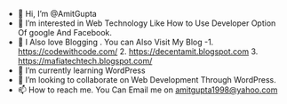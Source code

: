 - 👋 Hi, I’m @AmitGupta
- 👀 I’m interested in Web Technology Like How to Use Developer Option Of google And Facebook.
- 👀 I Also love Blogging . You can Also Visit My Blog -1. https://codewithcode.com/ 2. https://decentamit.blogspot.com 3. https://mafiatechtech.blogspot.com/
- 🌱 I’m currently learning WordPress
- 💞️ I’m looking to collaborate on Web Development Through WordPress.
- 📫 How to reach me. You Can Email me on amitgupta1998@yahoo.com

<!---
AmitGupta1998/AmitGupta1998 is a ✨ special ✨ repository because its `README.md` (this file) appears on your GitHub profile.
You can click the Preview link to take a look at your changes.
--->
